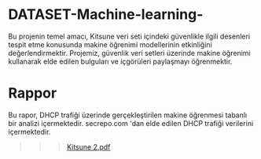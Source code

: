 # DATASET-Machine-learning-

Bu projenin temel amacı, Kitsune veri seti içindeki güvenlikle ilgili desenleri tespit etme konusunda makine öğrenimi modellerinin etkinliğini değerlendirmektir. Projemiz, güvenlik veri setleri üzerinde makine öğrenimi kullanarak elde edilen bulguları ve içgörüleri paylaşmayı öğrenmektir.

# Rappor 
Bu rapor, DHCP trafiği üzerinde gerçekleştirilen makine öğrenmesi tabanlı bir analizi içermektedir.  secrepo.com   'dan elde edilen DHCP trafiği verilerini içermektedir.
>>> [Kitsune 2.pdf](https://github.com/lorinesim/DATASET-Machine-learning-/files/13514883/Kitsune.2.pdf)

